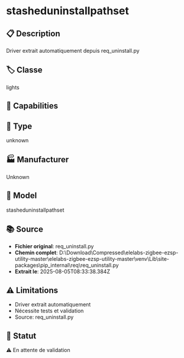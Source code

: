 # stasheduninstallpathset

## 📋 Description
Driver extrait automatiquement depuis req_uninstall.py

## 🏷️ Classe
lights

## 🔧 Capabilities


## 📡 Type
unknown

## 🏭 Manufacturer
Unknown

## 📱 Model
stasheduninstallpathset

## 📚 Source
- **Fichier original**: req_uninstall.py
- **Chemin complet**: D:\Download\Compressed\elelabs-zigbee-ezsp-utility-master\elelabs-zigbee-ezsp-utility-master\venv\Lib\site-packages\pip\_internal\req\req_uninstall.py
- **Extrait le**: 2025-08-05T08:33:38.384Z

## ⚠️ Limitations
- Driver extrait automatiquement
- Nécessite tests et validation
- Source: req_uninstall.py

## 🚀 Statut
⚠️ En attente de validation
